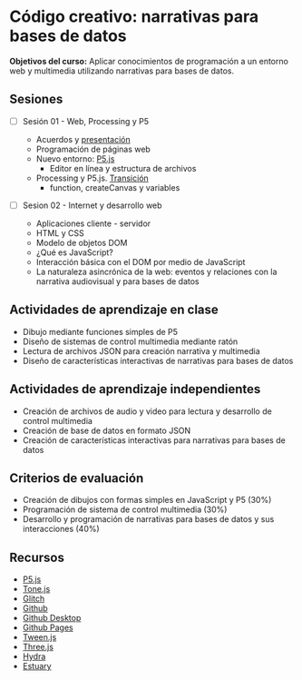 
# Código creativo: narrativas para bases de datos

**Objetivos del curso:** Aplicar conocimientos de programación a un entorno web y multimedia utilizando narrativas para bases de datos.

## Sesiones

- [ ] Sesión 01 - Web, Processing y P5
  - Acuerdos y [presentación](https://ocelotl.cc/)
  - Programación de páginas web
  - Nuevo entorno: [P5.js](https://p5js.org/)
    - Editor en línea y estructura de archivos   
  - Processing y P5.js. [Transición](https://github.com/processing/p5.js/wiki/Processing-transition) 
    - function, createCanvas y variables 

- [ ] Sesion 02 - Internet y desarrollo web 
  - Aplicaciones cliente - servidor
  - HTML y CSS
  - Modelo de objetos DOM
  - ¿Qué es JavaScript?
  - Interacción básica con el DOM por medio de JavaScript
  - La naturaleza asincrónica de la web: eventos y relaciones con la narrativa audiovisual y para bases de datos

## Actividades de aprendizaje en clase 

- Dibujo mediante funciones simples de P5
- Diseño de sistemas de control multimedia mediante ratón
- Lectura de archivos JSON para creación narrativa y multimedia
- Diseño de características interactivas de narrativas para bases de datos

## Actividades de aprendizaje independientes

- Creación de archivos de audio y video para lectura y desarrollo de control multimedia
- Creación de base de datos en formato JSON
- Creación de características interactivas para narrativas para bases de datos

## Criterios de evaluación 

- Creación de dibujos con formas simples en JavaScript y P5 (30%)
- Programación de sistema de control multimedia (30%)
- Desarrollo y programación de narrativas para bases de datos y sus interacciones (40%)

## Recursos

- [P5.js](https://p5js.org/)
- [Tone.js](https://tonejs.github.io/)
- [Glitch](https://glitch.com/) 
- [Github](https://github.com/)
- [Github Desktop](https://desktop.github.com/)
- [Github Pages](https://pages.github.com/)
- [Tween.js](https://createjs.com/tweenjs)
- [Three.js](https://threejs.org/)
- [Hydra](https://hydra.ojack.xyz/)
- [Estuary](https://estuary.mcmaster.ca/) 
